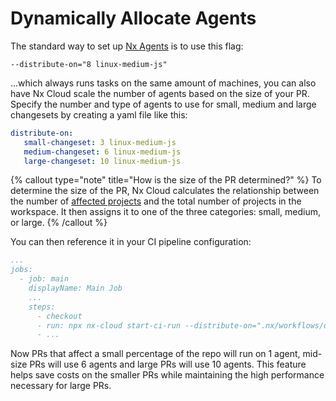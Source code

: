 # Dynamically Allocate Agents

The standard way to set up [Nx Agents](/ci/features/distribute-task-execution) is to use this flag:

```
--distribute-on="8 linux-medium-js"
```

...which always runs tasks on the same amount of machines, you can also have Nx Cloud scale the number of agents based on the size of your PR. Specify the number and type of agents to use for small, medium and large changesets by creating a yaml file like this:

```yaml {% fileName=".nx/workflows/dynamic-changesets.yaml" %}
distribute-on:
   small-changeset: 3 linux-medium-js
   medium-changeset: 6 linux-medium-js
   large-changeset: 10 linux-medium-js
```

{% callout type="note" title="How is the size of the PR determined?" %}
To determine the size of the PR, Nx Cloud calculates the relationship between the number of [affected projects](/ci/features/affected) and the total number of projects in the workspace. It then assigns it to one of the three categories: small, medium, or large.
{% /callout %}

You can then reference it in your CI pipeline configuration:

```yaml {% fileName=".github/workflows/main.yaml" %}
...
jobs:
  - job: main
    displayName: Main Job
    ...
    steps:
      - checkout
      - run: npx nx-cloud start-ci-run --distribute-on=".nx/workflows/dynamic-changesets.yaml" --stop-agents-after="e2e-ci"
      - ...
```

Now PRs that affect a small percentage of the repo will run on 1 agent, mid-size PRs will use 6 agents and large PRs will use 10 agents. This feature helps save costs on the smaller PRs while maintaining the high performance necessary for large PRs.
